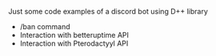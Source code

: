 Just some code examples of a discord bot using D++ library
 - /ban command
 - Interaction with betteruptime API
 - Interaction with Pterodactyyl API
